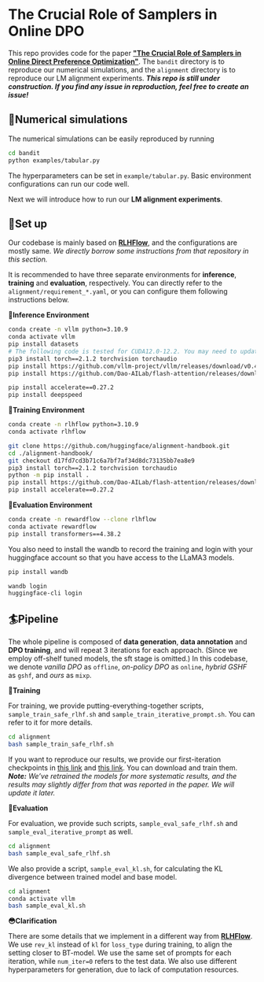 # The Crucial Role of Samplers in Online DPO

This repo provides code for the paper **["The Crucial Role of Samplers in Online Direct Preference Optimization"](https://arxiv.org/pdf/2409.19605)**. The `bandit` directory is to reproduce our numerical simulations, and the `alignment` directory is to reproduce our LM alignment experiments. ***This repo is still under construction. If you find any issue in reproduction, feel free to create an issue!***

## :octopus:Numerical simulations

The numerical simulations can be easily reproduced by running

```bash
cd bandit
python examples/tabular.py
```

The hyperparameters can be set in `example/tabular.py`. Basic environment configurations can run our code well. 

Next we will introduce how to run our **LM alignment experiments**.

## :hammer:Set up

Our codebase is mainly based on [**RLHFlow**](https://github.com/RLHFlow/Online-RLHF), and the configurations are mostly same. *We directly borrow some instructions from that repository in this section.*

It is recommended to have three separate environments for **inference**, **training** and **evaluation**, respectively. You can directly refer to the `alignment/requirement_*.yaml`, or you can configure them following instructions below.

**:blue_heart:Inference Environment**

```sh
conda create -n vllm python=3.10.9
conda activate vllm
pip install datasets
# The following code is tested for CUDA12.0-12.2. You may need to update the torch and flash-attention sources according to your own CUDA version
pip3 install torch==2.1.2 torchvision torchaudio
pip install https://github.com/vllm-project/vllm/releases/download/v0.4.0/vllm-0.4.0-cp310-cp310-manylinux1_x86_64.whl 
pip install https://github.com/Dao-AILab/flash-attention/releases/download/v2.5.7/flash_attn-2.5.7+cu122torch2.1cxx11abiFALSE-cp310-cp310-linux_x86_64.whl

pip install accelerate==0.27.2
pip install deepspeed
```

**:green_heart:Training Environment**

```sh
conda create -n rlhflow python=3.10.9
conda activate rlhflow

git clone https://github.com/huggingface/alignment-handbook.git
cd ./alignment-handbook/
git checkout d17fd7cd3b71c6a7bf7af34d8dc73135bb7ea8e9
pip3 install torch==2.1.2 torchvision torchaudio
python -m pip install .
pip install https://github.com/Dao-AILab/flash-attention/releases/download/v2.5.7/flash_attn-2.5.7+cu122torch2.1cxx11abiFALSE-cp310-cp310-linux_x86_64.whl
pip install accelerate==0.27.2
```

**:yellow_heart:Evaluation Environment**

```sh
conda create -n rewardflow --clone rlhflow
conda activate rewardflow
pip install transformers==4.38.2
```

You also need to install the wandb to record the training and login with your huggingface account so that you have access to the LLaMA3 models.

```sh
pip install wandb

wandb login
huggingface-cli login
```

## :surfer:Pipeline

The whole pipeline is composed of **data generation**, **data annotation** and **DPO training**, and will repeat $3$ iterations for each approach. (Since we employ off-shelf tuned models, the sft stage is omitted.) In this codebase, we denote *vanilla DPO* as `offline`, *on-policy DPO* as `online`, *hybrid GSHF* as `gshf`, and *ours* as `mixp`.

**:apple:Training**

For training, we provide putting-everything-together scripts, `sample_train_safe_rlhf.sh` and `sample_train_iterative_prompt.sh`. You can refer to it for more details.

```bash
cd alignment
bash sample_train_safe_rlhf.sh
```

If you want to reproduce our results, we provide our first-iteration checkpoints in [this link](https://huggingface.co/zhezi12138/alpaca-7b-iter-1) and [this link](https://huggingface.co/zhezi12138/llama-3b-iter-1). You can download and train them. ***Note:** We’ve retrained the models for more systematic results, and the results may slightly differ from that was reported in the paper. We will update it later.*

**:green_apple:Evaluation**

For evaluation, we provide such scripts, `sample_eval_safe_rlhf.sh` and `sample_eval_iterative_prompt` as well.

```bash
cd alignment
bash sample_eval_safe_rlhf.sh
```

We also provide a script, `sample_eval_kl.sh`, for calculating the KL divergence between trained model and base model.

```bash
cd alignment
conda activate vllm
bash sample_eval_kl.sh
```

**:flushed:Clarification**

There are some details that we implement in a different way from [**RLHFlow**](https://github.com/RLHFlow/Online-RLHF). We use `rev_kl` instead of `kl` for `loss_type` during training, to align the setting closer to BT-model. We use the same set of prompts for each iteration, while `num_iter=0` refers to the test data. We also use different hyperparameters for generation, due to lack of computation resources.